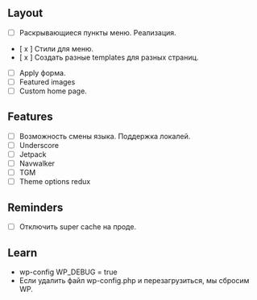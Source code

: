 ## Layout
- [   ] Раскрывающиеся пункты меню. Реализация.  
- [ x ] Стили для меню.
- [ x ] Создать разные templates для разных страниц.
- [   ] Apply форма.
- [   ] Featured images
- [   ] Custom home page.

## Features
- [   ] Возможность смены языка. Поддержка локалей.
- [   ] Underscore
- [   ] Jetpack
- [   ] Navwalker
- [   ] TGM
- [   ] Theme options redux

## Reminders
- [   ] Отключить super cache на проде.

## Learn
- wp-config WP_DEBUG = true
- Если удалить файл wp-config.php и перезагрузиться, мы сбросим WP.
